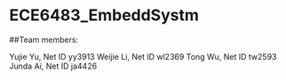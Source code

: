 # ECE6483_EmbeddSystm

##Team members:

Yujie Yu, Net ID yy3913
Weijie Li, Net ID wl2369
Tong Wu, Net ID tw2593
Junda Ai, Net ID ja4426
